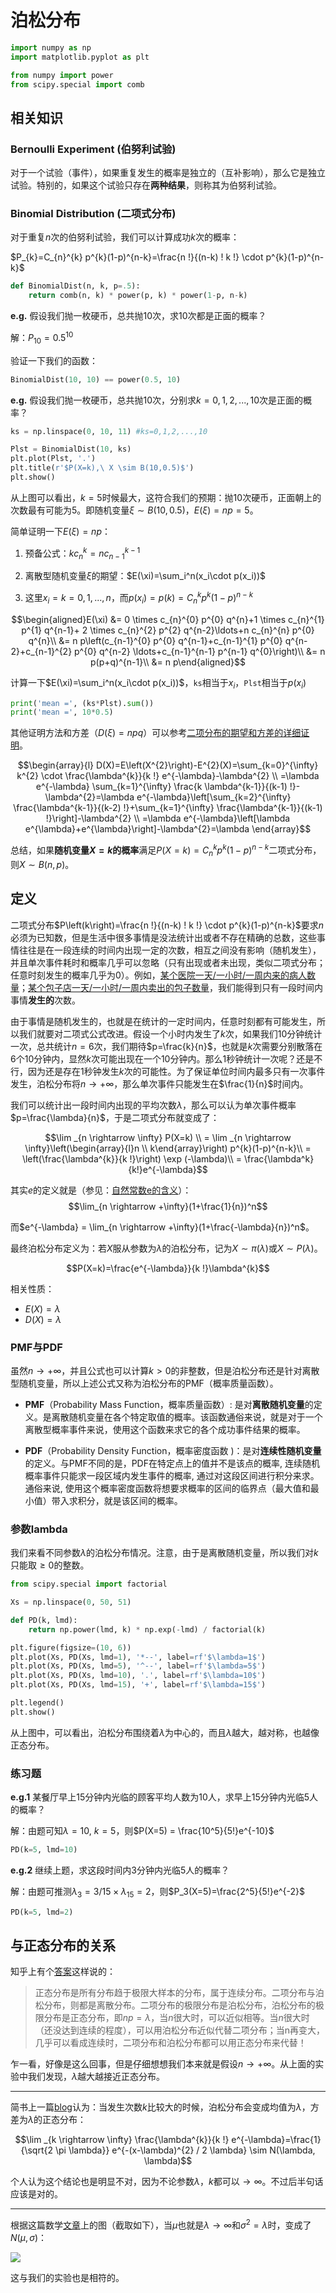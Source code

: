 # 泊松分布

```python
import numpy as np
import matplotlib.pyplot as plt

from numpy import power
from scipy.special import comb
```

<!-- #region -->
## 相关知识


### Bernoulli Experiment (伯努利试验)
对于一个试验（事件），如果重复发生的概率是独立的（互补影响），那么它是独立试验。特别的，如果这个试验只存在**两种结果**，则称其为伯努利试验。


### Binomial Distribution (二项式分布)
对于重复$n$次的伯努利试验，我们可以计算成功$k$次的概率：

$P_{k}=C_{n}^{k} p^{k}(1-p)^{n-k}=\frac{n !}{(n-k) ! k !} \cdot p^{k}(1-p)^{n-k}$
<!-- #endregion -->

```python
def BinomialDist(n, k, p=.5):
    return comb(n, k) * power(p, k) * power(1-p, n-k)
```

**e.g.** 假设我们抛一枚硬币，总共抛10次，求10次都是正面的概率？

解：$P_{10} = 0.5^{10}$

验证一下我们的函数：

```python
BinomialDist(10, 10) == power(0.5, 10)
```

**e.g.** 假设我们抛一枚硬币，总共抛10次，分别求$k=0,1,2,...,10$次是正面的概率？

```python
ks = np.linspace(0, 10, 11) #ks=0,1,2,...,10

Plst = BinomialDist(10, ks)
plt.plot(Plst, '.')
plt.title(r'$P(X=k),\ X \sim B(10,0.5)$')
plt.show()
```

从上图可以看出，$k=5$时候最大，这符合我们的预期：抛10次硬币，正面朝上的次数最有可能为5。即随机变量$\xi \sim B(10, 0.5)$，$E(\xi)=np=5$。

简单证明一下$E(\xi)=np$：

1. 预备公式：$k c_{n}^{k}=n c_{n-1}^{k-1}$

2. 离散型随机变量$\xi$的期望：$E(\xi)=\sum_i^n(x_i\cdot p(x_i))$

3. 这里$x_i = k = 0,1,...,n$，而$p(x_i)=p(k)=C_{n}^{k} p^{k}(1-p)^{n-k}$

$$\begin{aligned}E(\xi) &= 0 \times c_{n}^{0} p^{0} q^{n}+1 \times c_{n}^{1} p^{1} q^{n-1}+ 2 \times c_{n}^{2} p^{2} q^{n-2}\ldots+n c_{n}^{n} p^{0} q^{n}\\
&= n p\left(c_{n-1}^{0} p^{0} q^{n-1}+c_{n-1}^{1} p^{0} q^{n-2}+c_{n-1}^{2} p^{0} q^{n-2} \ldots+c_{n-1}^{n-1} p^{n-1} q^{0}\right)\\
&= n p(p+q)^{n-1}\\
&= n p\end{aligned}$$

计算一下$E(\xi)=\sum_i^n(x_i\cdot p(x_i))$，`ks`相当于$x_i$，`Plst`相当于$p(x_i)$

```python
print('mean =', (ks*Plst).sum())
print('mean =', 10*0.5)
```

<!-- #region -->
其他证明方法和方差（$D(\xi)=npq$）可以参考[二项分布的期望和方差的详细证明](https://wenku.baidu.com/view/7038047d31126edb6f1a107a.html)。

$$\begin{array}{l}
D(X)=E\left(X^{2}\right)-E^{2}(X)=\sum_{k=0}^{\infty} k^{2} \cdot \frac{\lambda^{k}}{k !} e^{-\lambda}-\lambda^{2} \\
=\lambda e^{-\lambda} \sum_{k=1}^{\infty} \frac{k \lambda^{k-1}}{(k-1) !}-\lambda^{2}=\lambda e^{-\lambda}\left[\sum_{k=2}^{\infty} \frac{\lambda^{k-1}}{(k-2) !}+\sum_{k=1}^{\infty} \frac{\lambda^{k-1}}{(k-1) !}\right]-\lambda^{2} \\
=\lambda e^{-\lambda}\left[\lambda e^{\lambda}+e^{\lambda}\right]-\lambda^{2}=\lambda
\end{array}$$


总结，如果**随机变量$X=k$的概率**满足$P(X=k)=C_{n}^{k} p^{k}(1-p)^{n-k}$二项式分布，则$X \sim B(n,p)$。
<!-- #endregion -->

## 定义

二项式分布$P\left(k\right)=\frac{n !}{(n-k) ! k !} \cdot p^{k}(1-p)^{n-k}$要求$n$必须为已知数，但是生活中很多事情是没法统计出或者不存在精确的总数，这些事情往往是在一段连续的时间内出现一定的次数，相互之间没有影响（随机发生），并且单次事件耗时和概率几乎可以忽略（只有出现或者未出现，类似二项式分布；任意时刻发生的概率几乎为0）。例如，[某个医院一天/一小时/一周内来的病人数量](https://www.zhihu.com/question/26441147/answer/128055090)；[某个包子店一天/一小时/一周内卖出的包子数量](https://blog.csdn.net/ccnt_2012/article/details/81114920)，我们能得到只有一段时间内事情**发生的**次数。

由于事情是随机发生的，也就是在统计的一定时间内，任意时刻都有可能发生，所以我们就要对二项式公式改进。假设一个小时内发生了$k$次，如果我们10分钟统计一次，总共统计$n=6$次，我们期待$p=\frac{k}{n}$，也就是$k$次需要分别散落在6个10分钟内，显然$k$次可能出现在一个10分钟内。那么1秒钟统计一次呢？还是不行，因为还是存在1秒钟发生$k$次的可能性。为了保证单位时间内最多只有一次事件发生，泊松分布将$n \rightarrow +\infty$，那么单次事件只能发生在$\frac{1}{n}$时间内。

我们可以统计出一段时间内出现的平均次数$\lambda$，那么可以认为单次事件概率$p=\frac{\lambda}{n}$，于是二项式分布就变成了：

$$\lim _{n \rightarrow \infty} P(X=k) \\
= \lim _{n \rightarrow \infty}\left(\begin{array}{l}n \\ k\end{array}\right) p^{k}(1-p)^{n-k}\\
= \left(\frac{\lambda^{k}}{k !}\right) \exp (-\lambda)\\
= \frac{\lambda^k}{k!}e^{-\lambda}$$

其实$e$的定义就是（参见：[自然常数e的含义](https://www.cnblogs.com/ronnydm/p/6523506.html)）：
$$\lim_{n \rightarrow +\infty}(1+\frac{1}{n})^n$$

而$e^{-\lambda} = \lim_{n \rightarrow +\infty}(1+\frac{-\lambda}{n})^n$。

最终泊松分布定义为：若$X$服从参数为$\lambda$的泊松分布，记为$X\sim \pi(\lambda)$或$X\sim P(\lambda)$。

$$P(X=k)=\frac{e^{-\lambda}}{k !}\lambda^{k}$$

相关性质：
- $E(X) = \lambda$
- $D(X) = \lambda$


### PMF与PDF
虽然$n\rightarrow +\infty$，并且公式也可以计算$k>0$的非整数，但是泊松分布还是针对离散型随机变量，所以上述公式又称为泊松分布的PMF（概率质量函数）。
- **PMF**（Probability Mass Function，概率质量函数）: 是对**离散随机变量**的定义。是离散随机变量在各个特定取值的概率。该函数通俗来说，就是对于一个离散型概率事件来说，使用这个函数来求它的各个成功事件结果的概率。

- **PDF**（Probability Density Function，概率密度函数 )：是对**连续性随机变量**的定义。与PMF不同的是，PDF在特定点上的值并不是该点的概率, 连续随机概率事件只能求一段区域内发生事件的概率, 通过对这段区间进行积分来求。通俗来说, 使用这个概率密度函数将想要求概率的区间的临界点（最大值和最小值）带入求积分，就是该区间的概率。

### 参数lambda

我们来看不同参数$\lambda$的泊松分布情况。注意，由于是离散随机变量，所以我们对$k$只能取$\geq 0$的整数。

```python
from scipy.special import factorial

Xs = np.linspace(0, 50, 51)

def PD(k, lmd):
    return np.power(lmd, k) * np.exp(-lmd) / factorial(k)

plt.figure(figsize=(10, 6))
plt.plot(Xs, PD(Xs, lmd=1), '*--', label=rf'$\lambda=1$')
plt.plot(Xs, PD(Xs, lmd=5), '^--', label=rf'$\lambda=5$')
plt.plot(Xs, PD(Xs, lmd=10), '.', label=rf'$\lambda=10$')
plt.plot(Xs, PD(Xs, lmd=15), '+', label=rf'$\lambda=15$')

plt.legend()
plt.show()
```

从上图中，可以看出，泊松分布围绕着$\lambda$为中心的，而且$\lambda$越大，越对称，也越像正态分布。

### 练习题
**e.g.1** 某餐厅早上15分钟内光临的顾客平均人数为10人，求早上15分钟内光临5人的概率？

解：由题可知$\lambda=10,\ k=5$，则$P(X=5) = \frac{10^5}{5!}e^{-10}$

```python
PD(k=5, lmd=10)
```

**e.g.2** 继续上题，求这段时间内3分钟内光临5人的概率？

解：由题可推测$\lambda_3=3/15\times \lambda_{15}=2$，则$P_3(X=5)=\frac{2^5}{5!}e^{-2}$

```python
PD(k=5, lmd=2)
```

## 与正态分布的关系
知乎上有个[答案](https://www.zhihu.com/question/21756860/answer/126950765)这样说的：
> 正态分布是所有分布趋于极限大样本的分布，属于连续分布。二项分布与泊松分布，则都是离散分布。二项分布的极限分布是泊松分布，泊松分布的极限分布是正态分布，即$np=\lambda$，当$n$很大时，可以近似相等。当$n$很大时（还没达到连续的程度），可以用泊松分布近似代替二项分布；当n再变大，几乎可以看成连续时，二项分布和泊松分布都可以用正态分布来代替！

乍一看，好像是这么回事，但是仔细想想我们本来就是假设$n \rightarrow +\infty$。从上面的实验中我们发现，$\lambda$越大越接近正态分布。

---
简书上一篇[blog](https://www.jianshu.com/p/62f2402a20cd)认为：当发生次数$k$比较大的时候，泊松分布会变成均值为$\lambda$，方差为$\lambda$的正态分布：

$$\lim _{k \rightarrow \infty} \frac{\lambda^{k}}{k !} e^{-\lambda}=\frac{1}{\sqrt{2 \pi \lambda}} e^{-(x-\lambda)^{2} / 2 \lambda} \sim N(\lambda, \lambda)$$

个人认为这个结论也是明显不对，因为不论参数$\lambda$，$k$都可以$\rightarrow \infty$。不过后半句话应该是对的。

---
根据这篇数学[文章](http://www.math.wm.edu/~leemis/2008amstat.pdf)上的图（截取如下），当$\mu$也就是$\lambda\rightarrow \infty$和$\sigma^{2}=\lambda$时，变成了$N(\mu, \sigma)$：

![](assets/math1.jpg)

这与我们的实验也是相符的。
